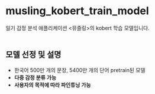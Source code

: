 # musling_kobert_train_model
일기 감정 분석 애플리케이션 &lt;뮤즐링>의 kobert 학습 모델입니다.
<br/>
<br/>
## 모델 선정 및 설명 
* 한국어 500만 개의 문장, 5400만 개의 단어 pretrain된 모델
* **다중 감정 분류 가능**
* **사용자의 목적에 따라 파인튜닝 가능** 
